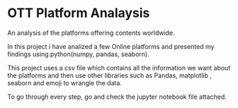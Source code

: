 # OTT Platform Analaysis
An analysis of the platforms offering contents worldwide.

In this project i have analized a few Online platforms and presented my findings using python(numpy, pandas, seaborn).

This project uses a csv file which contains all the information we want about the platforms and then use other libraries such as Pandas, matplotlib , seaborn and emoji to wrangle the data.

To go through every step, go and check the jupyter notebook file attached.
